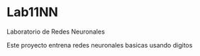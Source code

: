 # Lab11NN
Laboratorio de Redes Neuronales

Este proyecto entrena redes neuronales basicas usando digitos


